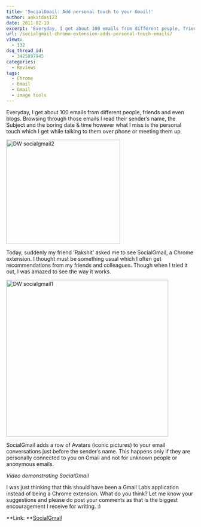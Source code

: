```yaml
---
title: 'SocialGmail: Add personal touch to your Gmail!'
author: ankitdas123
date: 2011-02-19
excerpt: 'Everyday, I get about 100 emails from different people, friends and even blogs. Browsing through those emails I read their sender’s name, the Subject and the boring date & time however what I miss is the personal touch which I get while talking to them over phone or meeting them up.'
url: /socialgmail-chrome-extension-adds-personal-touch-emails/
views:
  - 132
dsq_thread_id:
  - 3425897945
categories:
  - Reviews
tags:
  - Chrome
  - Email
  - Gmail
  - image tools
---
```

Everyday, I get about 100 emails from different people, friends and even blogs. Browsing through those emails I read their sender’s name, the Subject and the boring date & time however what I miss is the personal touch which I get while talking to them over phone or meeting them up.

[<img style="background-image: none; padding-left: 0px; padding-right: 0px; display: inline; padding-top: 0px; border: 0px;" title="DW socialgmail2" src="http://cdn.devilsworkshop.org/files/2011/02/DW-socialgmail2_thumb.jpg" border="0" alt="DW socialgmail2" width="304" height="279" />][1]

Today, suddenly my friend ‘Rakshit’ asked me to see SocialGmail, a Chrome extension. I thought must be something usual which I often get recommendations from my friends and colleagues. Though when I tried it out, I was amazed to see the way it works.

[<img style="background-image: none; padding-left: 0px; padding-right: 0px; display: inline; padding-top: 0px; border: 0px;" title="DW socialgmail1" src="http://cdn.devilsworkshop.org/files/2011/02/DW-socialgmail1_thumb.jpg" border="0" alt="DW socialgmail1" width="433" height="419" />][2]

SocialGmail adds a row of Avatars (iconic pictures) to your email conversations just before the sender’s name. This happens only if they are personally connected to you on Gmail and not for unknown people or anonymous emails.

<div id="scid:5737277B-5D6D-4f48-ABFC-DD9C333F4C5D:7e0c2e4d-2418-456c-a392-bb99062aff76" class="wlWriterEditableSmartContent" style="margin: 0px; display: inline; float: none; padding: 0px;">
  <div>
  </div>
  
  <p>
    <em>Video demonstrating SocialGmail</em>
  </p>
</div>

I was just thinking that this should have been a Gmail Labs application instead of being a Chrome extension. What do you think? Let me know your suggestions and please do post your comments as that is the biggest encouragement I receive for writing. <img src="http://devilsworkshop.org/wp-includes/images/smilies/simple-smile.png" alt=":)" class="wp-smiley" style="height: 1em; max-height: 1em;" />

**Link: **<a href="https://chrome.google.com/extensions/detail/empehcjbkdjpjckbllcgekbkngdolcln?hl=en" onclick="_gaq.push(['_trackEvent', 'outbound-article', 'https://chrome.google.com/extensions/detail/empehcjbkdjpjckbllcgekbkngdolcln?hl=en', 'SocialGmail']);" target="_blank">SocialGmail</a>

 [1]: http://cdn.devilsworkshop.org/files/2011/02/DW-socialgmail2.jpg
 [2]: http://cdn.devilsworkshop.org/files/2011/02/DW-socialgmail1.jpg
